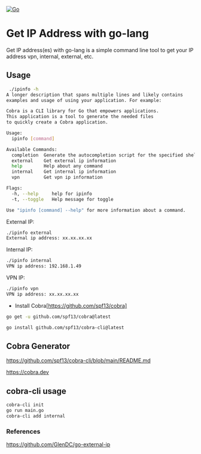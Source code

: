 [![Go](https://github.com/masum0813/ipinfo/actions/workflows/go.yml/badge.svg?branch=main)](https://github.com/masum0813/ipinfo/actions/workflows/go.yml)

# Get IP Address with go-lang

Get IP address(es) with go-lang is a simple command line tool to get your IP address vpn, internal, external, etc.

## Usage

```bash
 ./ipinfo -h
A longer description that spans multiple lines and likely contains
examples and usage of using your application. For example:

Cobra is a CLI library for Go that empowers applications.
This application is a tool to generate the needed files
to quickly create a Cobra application.

Usage:
  ipinfo [command]

Available Commands:
  completion  Generate the autocompletion script for the specified shell
  external    Get external ip information
  help        Help about any command
  internal    Get internal ip information
  vpn         Get vpn ip information

Flags:
  -h, --help     help for ipinfo
  -t, --toggle   Help message for toggle

Use "ipinfo [command] --help" for more information about a command.
```

External IP:

```bash
./ipinfo external
External ip address: xx.xx.xx.xx
```

Internal IP:

```bash
./ipinfo internal
VPN ip address: 192.168.1.49
```

VPN IP:

```bash
./ipinfo vpn
VPN ip address: xx.xx.xx.xx
```

* Install Cobra[https://github.com/spf13/cobra]

```bash
go get -u github.com/spf13/cobra@latest
```

```bash
go install github.com/spf13/cobra-cli@latest
```

## Cobra Generator

<https://github.com/spf13/cobra-cli/blob/main/README.md>

<https://cobra.dev>

## cobra-cli usage

```bash
cobra-cli init
go run main.go
cobra-cli add internal
```

### References

<https://github.com/GlenDC/go-external-ip>